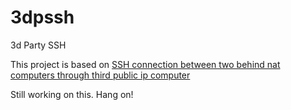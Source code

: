 # 3dpssh
3d Party SSH

This project is based on
[SSH connection between two behind nat computers through third public ip computer](https://superuser.com/questions/315523/ssh-connection-between-two-behind-nat-computers-through-third-public-ip-computer)

Still working on this.  Hang on!
